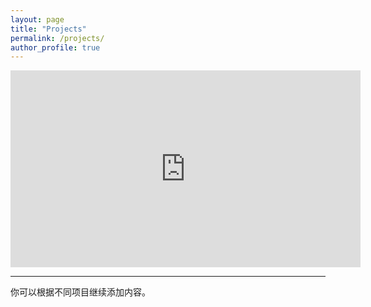 ```yaml
---
layout: page
title: "Projects"
permalink: /projects/
author_profile: true
---
```


<iframe width="560" height="315"
  src="https://www.youtube.com/embed/KDi4vzunNIY"
  title="YouTube video player"
  frameborder="0"
  allow="accelerometer; autoplay; clipboard-write; encrypted-media; gyroscope; picture-in-picture; web-share"
  allowfullscreen>
</iframe>


---

你可以根据不同项目继续添加内容。
